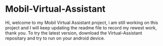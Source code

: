 # Mobil-Virtual-Assistant
Hi, welcome to my Mobil Virtual Assistant project, i am still working on this project and I will keep updating the readme file to record my rewest work, thank you.
To try the latest version, download the Virtual-Assistant repositary and try to run on your android device.
